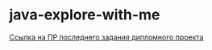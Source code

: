 # java-explore-with-me
[Ссылка на ПР последнего задания дипломного проекта](https://github.com/MariaAnikina/java-explore-with-me/pull/4)
